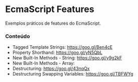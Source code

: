 # EcmaScript Features

Exemplos práticos de features do EcmaScript.

### Conteúdo

* Tagged Template Strings: https://goo.gl/Ben4cE
* Property Shorthand: https://goo.gl/yN5QbL
* New Built-In Methods - String: https://goo.gl/y9g2kF
* New Built-In Methods - Array: 
* Destructuring: https://goo.gl/43nqQx
* Destructuring Swapping Variables: https://goo.gl/TBFWYg